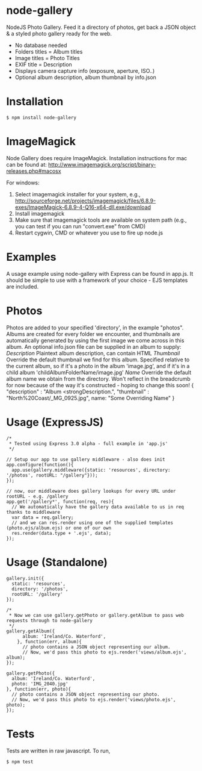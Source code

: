 node-gallery
============

NodeJS Photo Gallery. Feed it a directory of photos, get back a JSON object & a styled photo gallery ready for the web. 
* No database needed
* Folders titles = Album titles
* Image titles = Photo Titles
* EXIF title = Description
* Displays camera capture info (exposure, aperture, ISO..)
* Optional album description, album thumbnail by info.json

Installation
============

    $ npm install node-gallery
    
ImageMagick
===========
Node Gallery does require ImageMagick. Installation instructions for mac can be found at: http://www.imagemagick.org/script/binary-releases.php#macosx  
  
For windows:

1. Select imagemagick installer for your system, e.g., http://sourceforge.net/projects/imagemagick/files/6.8.9-exes/ImageMagick-6.8.9-4-Q16-x64-dll.exe/download
2. Install imagemagick
3. Make sure that imagemagick tools are available on system path (e.g., you can test if you can run "convert.exe" from CMD)
4. Restart cygwin, CMD or whatever you use to fire up node.js


Examples
===================
A usage example using node-gallery with Express can be found in app.js. It should be simple to use with a framework of your choice - EJS templates are included.

Photos
===================
Photos are added to your specified 'directory', in the example "photos". Albums are created for every folder we encounter, and thumbnails are automatically generated by using the first image we come across in this album.
An optional info.json file can be supplied in an album to supply:
*Description* Plaintext album description, can contain HTML
*Thumbnail* Override the default thumbnail we find for this album. Specified relative to the current album, so if it's a photo in the album 'image.jpg', and if it's in a child album 'childAlbumFolderName/image.jpg'
*Name* Override the default album name we obtain from the directory. Won't reflect in the breadcrumb for now because of the way it's constructed - hoping to change this soon!
    {
      "description" : "Album <strongDescription</strong>.",
      "thumbnail" : "North%20Coast/_MG_0925.jpg",
      name: "Some Overriding Name"
    }

Usage (ExpressJS)
===================
    /*
     * Tested using Express 3.0 alpha - full example in 'app.js'
     */

    // Setup our app to use gallery middleware - also does init
    app.configure(function(){
      app.use(gallery.middleware({static: 'resources', directory: '/photos', rootURL: "/gallery"}));
    });

    // now, our middleware does gallery lookups for every URL under rootURL - e.g. /gallery
    app.get('/gallery*', function(req, res){
      // We automatically have the gallery data available to us in req thanks to middleware
      var data = req.gallery;
      // and we can res.render using one of the supplied templates (photo.ejs/album.ejs) or one of our own
      res.render(data.type + '.ejs', data);
    });


Usage (Standalone)
===================

    gallery.init({
      static: 'resources',
      directory: '/photos',
      rootURL: '/gallery'
    });

    /*
     * Now we can use gallery.getPhoto or gallery.getAlbum to pass web requests through to node-gallery
     */
    gallery.getAlbum({
          album: 'Ireland/Co. Waterford',
        }, function(err, album){
          // photo contains a JSON object representing our album.
          // Now, we'd pass this photo to ejs.render('views/album.ejs', album);
    });

    gallery.getPhoto({
      album: 'Ireland/Co. Waterford',
      photo: 'IMG_2040.jpg'
    }, function(err, photo){
      // photo contains a JSON object representing our photo.
      // Now, we'd pass this photo to ejs.render('views/photo.ejs', photo);
    });


Tests
============
Tests are written in raw javascript. To run,

    $ npm test
